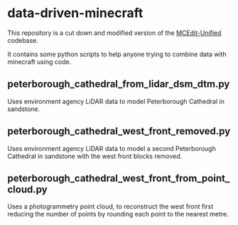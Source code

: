 # data-driven-minecraft

This repository is a cut down and modified version of the [MCEdit-Unified](https://github.com/Khroki/MCEdit-Unified) codebase.

It contains some python scripts to help anyone trying to combine data with minecraft using code.

## peterborough_cathedral_from_lidar_dsm_dtm.py

Uses environment agency LiDAR data to model Peterborough Cathedral in sandstone.

## peterborough_cathedral_west_front_removed.py

Uses environment agency LiDAR data to model a second Peterborough Cathedral in sandstone with the west front blocks removed.

## peterborough_cathedral_west_front_from_point_cloud.py

Uses a photogrammetry point cloud, to reconstruct the west front first reducing the number of points by rounding each point to the nearest metre.